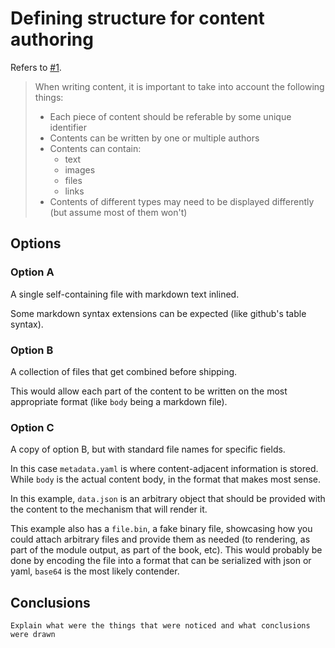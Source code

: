 # Defining structure for content authoring

Refers to [#1](https://github.com/powerd6/experiments/issues/1).

> When writing content, it is important to take into account the following things:
> 
> - Each piece of content should be referable by some unique identifier
> - Contents can be written by one or multiple authors
> - Contents can contain:
>     - text
>     - images
>     - files
>     - links
> - Contents of different types may need to be displayed differently (but assume most of them won't)


## Options

### Option A

A single self-containing file with markdown text inlined.

Some markdown syntax extensions can be expected (like github's table syntax).

### Option B

A collection of files that get combined before shipping.

This would allow each part of the content to be written on the most appropriate format (like `body` being a markdown file).

### Option C

A copy of option B, but with standard file names for specific fields.

In this case `metadata.yaml` is where content-adjacent information is stored. While `body` is the actual content body, in the format that makes most sense.

In this example, `data.json` is an arbitrary object that should be provided with the content to the mechanism that will render it.

This example also has a `file.bin`, a fake binary file, showcasing how you could attach arbitrary files and provide them as needed (to rendering, as part of the module output, as part of the book, etc). This would probably be done by encoding the file into a format that can be serialized with json or yaml, `base64` is the most likely contender.

## Conclusions

`Explain what were the things that were noticed and what conclusions were drawn`